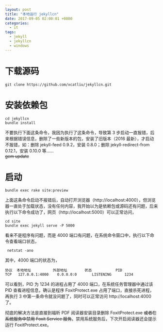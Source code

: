 ```yaml
---
layout: post
title: "本地运行 jekyllcn"
date: 2017-09-05 02:00:01 +0800
categories:
  - it
tags:
  - jekyll
  - jekyllcn
  - windows
---
```


# 下载源码
```
git clone https://github.com/xcatliu/jekyllcn.git
```

# 安装依赖包
```
cd jekyllcn
bundle install
```
不要执行下面这条命令，我因为执行了这条命令，导致第 3 步启动一直报错，后来根据错误信息，删除了一些新版本的包，安装了旧版本（2016 最新），才启动不报错，如：删除 jekyll-feed 0.9.2，安装 0.8.0；删除 jekyll-redirect-from 0.12.1，安装 0.10.0 等......  
~~gem update~~  
<!-- more -->

# 启动
```
bundle exec rake site:preview
```
上面这条命令启动不报错后，自动打开浏览器（http://localhost:4000），但浏览器一直处于加载状态，没有任何内容，我开始以为是依赖包或源码还有问题，后来执行以下命令成功了，网页（http://localhost:5000）可以正常访问，
```
cd site
bundle exec jekyll serve -P 5000
```
看来不是程序有问题，而是 4000 端口有问题，在系统命令窗口中，执行以下命令查看端口状态，
```
 netstat -ano
```
其中，4000 端口的状态为，
```
协议  本地地址          外部地址        状态           PID
TCP   127.0.0.1:4000    0.0.0.0:0       LISTENING      1234
```
可以看到，PID 为 1234 的进程占用了 4000 端口，在系统任务管理器中通过该 PID 查看进程信息，确认是程序 FoxitProtect.exe 占用了端口，直接杀死进程，再执行 3 中第一条命令就没问题了，同时可以正常访问 http://localhost:4000 了。  

彻底的解决方法是直接到福昕 PDF 阅读器安装目录删除 FoxitProtect.exe <del>或者在系统服务中禁用 Foxit Service 服务</del>。禁用系统服务后，下次开启阅读器还会提示运行 FoxitProtect.exe。
